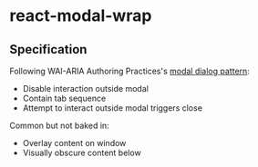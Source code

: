 # react-modal-wrap

## Specification

Following WAI-ARIA Authoring Practices's [modal dialog pattern](https://www.w3.org/TR/wai-aria-practices-1.1/#dialog_modal):

- Disable interaction outside modal
- Contain tab sequence
- Attempt to interact outside modal triggers close

Common but not baked in:

- Overlay content on window
- Visually obscure content below

